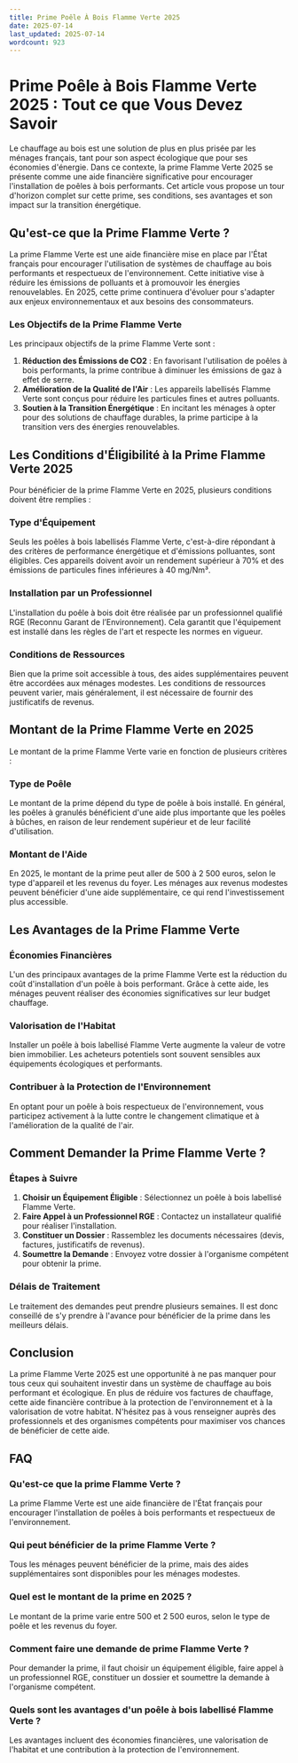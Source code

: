 ```yaml
---
title: Prime Poêle À Bois Flamme Verte 2025
date: 2025-07-14
last_updated: 2025-07-14
wordcount: 923
---
```


# Prime Poêle à Bois Flamme Verte 2025 : Tout ce que Vous Devez Savoir

Le chauffage au bois est une solution de plus en plus prisée par les ménages français, tant pour son aspect écologique que pour ses économies d'énergie. Dans ce contexte, la prime Flamme Verte 2025 se présente comme une aide financière significative pour encourager l'installation de poêles à bois performants. Cet article vous propose un tour d'horizon complet sur cette prime, ses conditions, ses avantages et son impact sur la transition énergétique.

## Qu'est-ce que la Prime Flamme Verte ?

La prime Flamme Verte est une aide financière mise en place par l'État français pour encourager l'utilisation de systèmes de chauffage au bois performants et respectueux de l'environnement. Cette initiative vise à réduire les émissions de polluants et à promouvoir les énergies renouvelables. En 2025, cette prime continuera d'évoluer pour s'adapter aux enjeux environnementaux et aux besoins des consommateurs.

### Les Objectifs de la Prime Flamme Verte

Les principaux objectifs de la prime Flamme Verte sont :

1. **Réduction des Émissions de CO2** : En favorisant l'utilisation de poêles à bois performants, la prime contribue à diminuer les émissions de gaz à effet de serre.
2. **Amélioration de la Qualité de l'Air** : Les appareils labellisés Flamme Verte sont conçus pour réduire les particules fines et autres polluants.
3. **Soutien à la Transition Énergétique** : En incitant les ménages à opter pour des solutions de chauffage durables, la prime participe à la transition vers des énergies renouvelables.

## Les Conditions d'Éligibilité à la Prime Flamme Verte 2025

Pour bénéficier de la prime Flamme Verte en 2025, plusieurs conditions doivent être remplies :

### Type d'Équipement

Seuls les poêles à bois labellisés Flamme Verte, c'est-à-dire répondant à des critères de performance énergétique et d'émissions polluantes, sont éligibles. Ces appareils doivent avoir un rendement supérieur à 70% et des émissions de particules fines inférieures à 40 mg/Nm³.

### Installation par un Professionnel

L'installation du poêle à bois doit être réalisée par un professionnel qualifié RGE (Reconnu Garant de l’Environnement). Cela garantit que l'équipement est installé dans les règles de l'art et respecte les normes en vigueur.

### Conditions de Ressources

Bien que la prime soit accessible à tous, des aides supplémentaires peuvent être accordées aux ménages modestes. Les conditions de ressources peuvent varier, mais généralement, il est nécessaire de fournir des justificatifs de revenus.

## Montant de la Prime Flamme Verte en 2025

Le montant de la prime Flamme Verte varie en fonction de plusieurs critères :

### Type de Poêle

Le montant de la prime dépend du type de poêle à bois installé. En général, les poêles à granulés bénéficient d'une aide plus importante que les poêles à bûches, en raison de leur rendement supérieur et de leur facilité d'utilisation.

### Montant de l'Aide

En 2025, le montant de la prime peut aller de 500 à 2 500 euros, selon le type d'appareil et les revenus du foyer. Les ménages aux revenus modestes peuvent bénéficier d'une aide supplémentaire, ce qui rend l'investissement plus accessible.

## Les Avantages de la Prime Flamme Verte

### Économies Financières

L'un des principaux avantages de la prime Flamme Verte est la réduction du coût d'installation d'un poêle à bois performant. Grâce à cette aide, les ménages peuvent réaliser des économies significatives sur leur budget chauffage.

### Valorisation de l'Habitat

Installer un poêle à bois labellisé Flamme Verte augmente la valeur de votre bien immobilier. Les acheteurs potentiels sont souvent sensibles aux équipements écologiques et performants.

### Contribuer à la Protection de l'Environnement

En optant pour un poêle à bois respectueux de l'environnement, vous participez activement à la lutte contre le changement climatique et à l'amélioration de la qualité de l'air.

## Comment Demander la Prime Flamme Verte ?

### Étapes à Suivre

1. **Choisir un Équipement Éligible** : Sélectionnez un poêle à bois labellisé Flamme Verte.
2. **Faire Appel à un Professionnel RGE** : Contactez un installateur qualifié pour réaliser l'installation.
3. **Constituer un Dossier** : Rassemblez les documents nécessaires (devis, factures, justificatifs de revenus).
4. **Soumettre la Demande** : Envoyez votre dossier à l'organisme compétent pour obtenir la prime.

### Délais de Traitement

Le traitement des demandes peut prendre plusieurs semaines. Il est donc conseillé de s'y prendre à l'avance pour bénéficier de la prime dans les meilleurs délais.

## Conclusion

La prime Flamme Verte 2025 est une opportunité à ne pas manquer pour tous ceux qui souhaitent investir dans un système de chauffage au bois performant et écologique. En plus de réduire vos factures de chauffage, cette aide financière contribue à la protection de l'environnement et à la valorisation de votre habitat. N'hésitez pas à vous renseigner auprès des professionnels et des organismes compétents pour maximiser vos chances de bénéficier de cette aide.

## FAQ

### Qu'est-ce que la prime Flamme Verte ?

La prime Flamme Verte est une aide financière de l'État français pour encourager l'installation de poêles à bois performants et respectueux de l'environnement.

### Qui peut bénéficier de la prime Flamme Verte ?

Tous les ménages peuvent bénéficier de la prime, mais des aides supplémentaires sont disponibles pour les ménages modestes.

### Quel est le montant de la prime en 2025 ?

Le montant de la prime varie entre 500 et 2 500 euros, selon le type de poêle et les revenus du foyer.

### Comment faire une demande de prime Flamme Verte ?

Pour demander la prime, il faut choisir un équipement éligible, faire appel à un professionnel RGE, constituer un dossier et soumettre la demande à l'organisme compétent.

### Quels sont les avantages d'un poêle à bois labellisé Flamme Verte ?

Les avantages incluent des économies financières, une valorisation de l'habitat et une contribution à la protection de l'environnement.